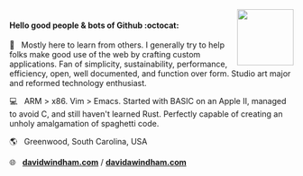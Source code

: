<img src="https://davidwindham.com/img/ddog.png" align="right" width="100">

#### Hello good people &amp; bots of Github :octocat:

:speech_balloon:&nbsp;&nbsp; Mostly here to learn from others. I generally try to help folks make good use of the web by crafting custom applications. Fan of simplicity, sustainability, performance, efficiency, open, well documented, and function over form. Studio art major and reformed technology enthusiast.

:computer:&nbsp;&nbsp; ARM > x86. Vim > Emacs. Started with BASIC on an Apple II, managed to avoid C, and still haven't learned Rust. Perfectly capable of creating an unholy amalgamation of spaghetti code.  

:earth_americas:&nbsp;&nbsp; Greenwood, South Carolina, USA

:globe_with_meridians:&nbsp;&nbsp; [**davidwindham.com**](https://davidwindham.com/) /
[**davidawindham.com**](https://davidawindham.com/)
